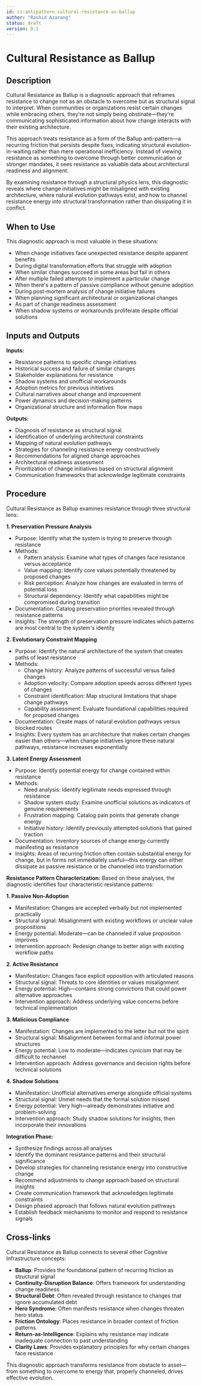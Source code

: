 ```yaml
---
id: ci:antipattern.cultural-resistance-as-ballup
author: "Rashid Azarang"
status: draft
version: 0.1
---
```


<!-- Migration Status: Complete -->

# Cultural Resistance as Ballup

## Description

Cultural Resistance as Ballup is a diagnostic approach that reframes resistance to change not as an obstacle to overcome but as structural signal to interpret. When communities or organizations resist certain changes while embracing others, they're not simply being obstinate—they're communicating sophisticated information about how change interacts with their existing architecture.

This approach treats resistance as a form of the Ballup anti-pattern—a recurring friction that persists despite fixes, indicating structural evolution-in-waiting rather than mere operational inefficiency. Instead of viewing resistance as something to overcome through better communication or stronger mandates, it sees resistance as valuable data about architectural readiness and alignment.

By examining resistance through a structural physics lens, this diagnostic reveals where change initiatives might be misaligned with existing architecture, where natural evolution pathways exist, and how to channel resistance energy into structural transformation rather than dissipating it in conflict.

## When to Use

This diagnostic approach is most valuable in these situations:

- When change initiatives face unexpected resistance despite apparent benefits
- During digital transformation efforts that struggle with adoption
- When similar changes succeed in some areas but fail in others
- After multiple failed attempts to implement a particular change
- When there's a pattern of passive compliance without genuine adoption
- During post-mortem analysis of change initiative failures
- When planning significant architectural or organizational changes
- As part of change readiness assessment
- When shadow systems or workarounds proliferate despite official solutions

## Inputs and Outputs

**Inputs:**
- Resistance patterns to specific change initiatives
- Historical success and failure of similar changes
- Stakeholder explanations for resistance
- Shadow systems and unofficial workarounds
- Adoption metrics for previous initiatives
- Cultural narratives about change and improvement
- Power dynamics and decision-making patterns
- Organizational structure and information flow maps

**Outputs:**
- Diagnosis of resistance as structural signal
- Identification of underlying architectural constraints
- Mapping of natural evolution pathways
- Strategies for channeling resistance energy constructively
- Recommendations for aligned change approaches
- Architectural readiness assessment
- Prioritization of change initiatives based on structural alignment
- Communication frameworks that acknowledge legitimate constraints

## Procedure

Cultural Resistance as Ballup examines resistance through three structural lens:

**1. Preservation Pressure Analysis**
- Purpose: Identify what the system is trying to preserve through resistance
- Methods:
  - Pattern analysis: Examine what types of changes face resistance versus acceptance
  - Value mapping: Identify core values potentially threatened by proposed changes
  - Risk perception: Analyze how changes are evaluated in terms of potential loss
  - Structural dependency: Identify what capabilities might be compromised during transition
- Documentation: Catalog preservation priorities revealed through resistance patterns
- Insights: The strength of preservation pressure indicates which patterns are most central to the system's identity

**2. Evolutionary Constraint Mapping**
- Purpose: Identify the natural architecture of the system that creates paths of least resistance
- Methods:
  - Change history: Analyze patterns of successful versus failed changes
  - Adoption velocity: Compare adoption speeds across different types of changes
  - Constraint identification: Map structural limitations that shape change pathways
  - Capability assessment: Evaluate foundational capabilities required for proposed changes
- Documentation: Create maps of natural evolution pathways versus blocked routes
- Insights: Every system has an architecture that makes certain changes easier than others—when change initiatives ignore these natural pathways, resistance increases exponentially

**3. Latent Energy Assessment**
- Purpose: Identify potential energy for change contained within resistance
- Methods:
  - Need analysis: Identify legitimate needs expressed through resistance
  - Shadow system study: Examine unofficial solutions as indicators of genuine requirements
  - Frustration mapping: Catalog pain points that generate change energy
  - Initiative history: Identify previously attempted solutions that gained traction
- Documentation: Inventory sources of change energy currently manifesting as resistance
- Insights: Areas of recurring friction often contain substantial energy for change, but in forms not immediately useful—this energy can either dissipate as passive resistance or be channeled into transformation

**Resistance Pattern Characterization:**
Based on these analyses, the diagnostic identifies four characteristic resistance patterns:

**1. Passive Non-Adoption**
- Manifestation: Changes are accepted verbally but not implemented practically
- Structural signal: Misalignment with existing workflows or unclear value propositions
- Energy potential: Moderate—can be channeled if value proposition improves
- Intervention approach: Redesign change to better align with existing workflow paths

**2. Active Resistance**
- Manifestation: Changes face explicit opposition with articulated reasons
- Structural signal: Threats to core identities or values misalignment
- Energy potential: High—contains strong convictions that could power alternative approaches
- Intervention approach: Address underlying value concerns before technical implementation

**3. Malicious Compliance**
- Manifestation: Changes are implemented to the letter but not the spirit
- Structural signal: Misalignment between formal and informal power structures
- Energy potential: Low to moderate—indicates cynicism that may be difficult to rechannel
- Intervention approach: Address governance and decision rights before technical solutions

**4. Shadow Solutions**
- Manifestation: Unofficial alternatives emerge alongside official systems
- Structural signal: Unmet needs that the formal solution missed
- Energy potential: Very high—already demonstrates initiative and problem-solving
- Intervention approach: Study shadow solutions for insights, then incorporate their innovations

**Integration Phase:**
- Synthesize findings across all analyses
- Identify the dominant resistance patterns and their structural significance
- Develop strategies for channeling resistance energy into constructive change
- Recommend adjustments to change approach based on structural insights
- Create communication framework that acknowledges legitimate constraints
- Design phased approach that follows natural evolution pathways
- Establish feedback mechanisms to monitor and respond to resistance signals

## Cross-links

Cultural Resistance as Ballup connects to several other Cognitive Infrastructure concepts:

- **Ballup**: Provides the foundational pattern of recurring friction as structural signal
- **Continuity-Disruption Balance**: Offers framework for understanding change readiness
- **Structural Debt**: Often revealed through resistance to changes that ignore accumulated debt
- **Hero Syndrome**: Often manifests resistance when changes threaten hero status
- **Friction Ontology**: Places resistance in broader context of friction patterns
- **Return-as-Intelligence**: Explains why resistance may indicate inadequate connection to past understanding
- **Clarity Laws**: Provides explanatory principles for why certain changes face resistance

This diagnostic approach transforms resistance from obstacle to asset—from something to overcome to energy that, properly channeled, drives effective evolution.